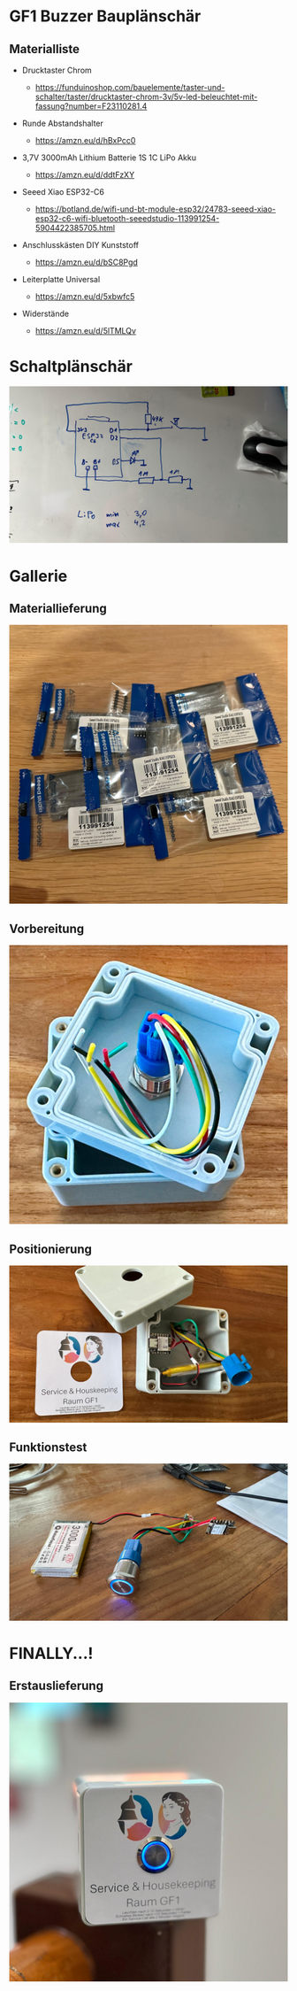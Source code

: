 

# GF1 Buzzer Bauplänschär


## Materialliste

- Drucktaster Chrom
	- https://funduinoshop.com/bauelemente/taster-und-schalter/taster/drucktaster-chrom-3v/5v-led-beleuchtet-mit-fassung?number=F23110281.4

- Runde Abstandshalter
	- https://amzn.eu/d/hBxPcc0

- 3,7V 3000mAh Lithium Batterie 1S 1C LiPo Akku
	- https://amzn.eu/d/ddtFzXY

- Seeed Xiao ESP32-C6
	- https://botland.de/wifi-und-bt-module-esp32/24783-seeed-xiao-esp32-c6-wifi-bluetooth-seeedstudio-113991254-5904422385705.html

- Anschlusskästen DIY Kunststoff
	- https://amzn.eu/d/bSC8Pgd

- Leiterplatte Universal
	- https://amzn.eu/d/5xbwfc5

- Widerstände
	- https://amzn.eu/d/5lTMLQv




# Schaltplänschär

![Alt Schaltplänschär](GF1_Buzzer_Schaltplan.jpeg)


# Gallerie

## Materiallieferung
![Alt Schaltplänschär](01_MVP_Materialeingang.jpeg)

## Vorbereitung
![Alt Schaltplänschär](02_MVP_Vorbereitung.jpeg)

## Positionierung
![Alt Schaltplänschär](03_MVP_Poitionierungsvorbereitung.jpeg)

## Funktionstest
![Alt Schaltplänschär](04_MVP_Funktionstest.jpeg)

# FINALLY...!

## Erstauslieferung
![Alt Schaltplänschär](05_GF1_Buzzer_Erstauslieferung.jpeg)
